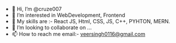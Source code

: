 - 👋 Hi, I’m @cruze007
- 👀 I’m interested in WebDevelopment, Frontend
- 🌱 My skills are :-  React JS, Html, CSS, JS, C++, PYHTON, MERN.
- 💞️ I’m looking to collaborate on ...
- 📫 How to reach me email:- veersingh0116@gmail.com

<!---
cruze007/cruze007 is a ✨ special ✨ repository because its `README.md` (this file) appears on your GitHub profile.
You can click the Preview link to take a look at your changes.
--->
